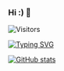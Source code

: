 ### Hi :) :watermelon:

![Visitors](https://img.shields.io/github/followers/Nicialy?style=social)


[![Typing SVG](https://readme-typing-svg.herokuapp.com?color=F72222&background=0C0E0D&center=true&vCenter=true&multiline=true&width=500&lines=What+is+sleep%3F)](https://git.io/typing-svg)

[![GitHub stats](https://github-readme-stats.vercel.app/api?username=Nicialy&count_private=true&show_icons=true&theme=tokyonight)](https://github.com/anuraghazra/github-readme-stats)
